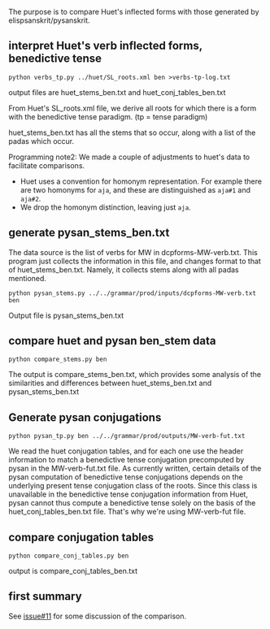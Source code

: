 
The purpose is to compare Huet's inflected forms with those generated by
elispsanskrit/pysanskrit.

## interpret Huet's verb inflected forms, benedictive tense

```
python verbs_tp.py ../huet/SL_roots.xml ben >verbs-tp-log.txt
```
output files are huet_stems_ben.txt and huet_conj_tables_ben.txt

From Huet's SL_roots.xml file, we derive all roots for
which there is a form with the benedictive tense paradigm. (tp = tense paradigm)

huet_stems_ben.txt has all the stems that so occur, along with a list of
the padas which occur.



Programming note2: We made a couple of adjustments to huet's data to 
facilitate comparisons.
* Huet uses a convention for homonym representation. For example there 
  are two homonyms for `aja`, and these are distinguished as `aja#1` and
  `aja#2`.   
* We drop the homonym distinction, leaving just `aja`.

## generate pysan_stems_ben.txt

The data source is the list of verbs for MW in dcpforms-MW-verb.txt.
This program just collects the information in this file, and changes
format to that of huet_stems_ben.txt.  Namely, it collects stems along
with all padas mentioned.

```
python pysan_stems.py ../../grammar/prod/inputs/dcpforms-MW-verb.txt ben
```
Output file is pysan_stems_ben.txt

## compare huet and pysan ben_stem data
```
python compare_stems.py ben
```
The output is compare_stems_ben.txt, which provides some analysis of the
similarities and differences between huet_stems_ben.txt and
pysan_stems_ben.txt

## Generate pysan conjugations

```
python pysan_tp.py ben ../../grammar/prod/outputs/MW-verb-fut.txt

```
We read the huet conjugation tables, and for each one use the header
information to match a benedictive tense conjugation precomputed by pysan in 
the MW-verb-fut.txt file.  As currently written, certain details of
 the pysan computation of benedictive tense conjugations depends on the underlying
present tense conjugation class of the roots. Since this class is unavailable
in the benedictive tense conjugation information from Huet, pysan cannot thus
compute a benedictive tense solely on the basis of the huet_conj_tables_ben.txt file. That's why we're using MW-verb-fut file.

##  compare conjugation tables
```
python compare_conj_tables.py ben 
```

output is compare_conj_tables_ben.txt

## first summary

See [issue#11](https://github.com/funderburkjim/elispsanskrit/issues/11) for some discussion of the comparison.


